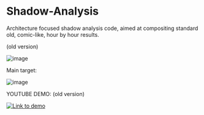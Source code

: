# Shadow-Analysis
Architecture focused shadow analysis code, aimed at compositing standard old, comic-like, hour by hour results.

(old version)

![image](https://user-images.githubusercontent.com/93721496/157250956-b2fd246d-ef37-4530-a472-3e096f516460.png)


Main target: 

![image](https://user-images.githubusercontent.com/93721496/157120864-897a47c5-9ba1-4068-95bb-9e1b0f48cc70.png)

YOUTUBE DEMO: (old version)

[![Link to demo](https://img.youtube.com/vi/HInXp7VKbMk/0.jpg)](https://www.youtube.com/watch?v=HInXp7VKbMk)

